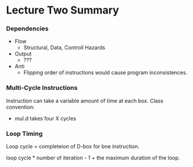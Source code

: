 # Lecture Two Summary

### Dependencies
- Flow
   - Structural, Data, Controll Hazards
- Output
   - ???
- Anti
   - Flipping order of instructions would cause program inconsistences.
   
### Multi-Cycle Instructions
Instruction can take a variable amount of time at each box. Class convention:
- mul.d takes four X cycles

### Loop Timing
Loop cycle = completeion of D-box for bne instruction.

loop cycle * number of iteration - 1 + the maximum duration of the loop. 
